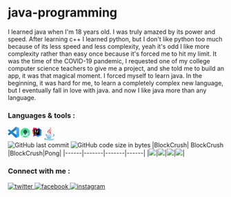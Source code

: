 # java-programming
I learned java when I'm 18 years old. I was truly amazed by its power and speed. After learning c++ I learned python, but I don't like python too much because of its less speed and less complexity, yeah it's odd I like more complexity rather than easy once because it's forced me to hit my limit. It was the time of the COVID-19 pandemic, I requested one of my college computer science teachers to give me a project, and she told me to build an app, it was that magical moment. I forced myself to learn java. In the beginning, it was hard for me, to learn a completely complex new language, but I eventually fall in love with java. and now I like java more than any language.
<br/>
### Languages & tools :
[<img align="left" alt="Visual Studio Code" width="26px" src="./Img/vscode.png">][vscode]
[<img align="left" alt="Android studio" width="28px" src="./Img/androidstudio.png">][android]
[<img align="left" alt="Intellij" width="26px" src="./Img/intellij.png">][java]
[<img align="left" alt="Java" width="32px" src="https://github.com/AbhilashTUofficial/AbhilashTuofficial/blob/main/logos/tools/java.png">][java]
<br/><br/>
![GitHub last commit](https://img.shields.io/github/last-commit/AbhilashTUofficial/java-programming?color=orange&label=Last%20Commit%3A&style=for-the-badge)
![GitHub code size in bytes](https://img.shields.io/github/languages/code-size/AbhilashTUofficial/java-programming?color=orange&label=Repo%20Size%3A&style=for-the-badge)
|BlockCrush| BlockCrush |BlockCrush|Pong|
|------|-------|-------|------|
|<img src="https://github.com/AbhilashTUofficial/java-programming/Games/Img/BlockCrush1.png" width="200">|<img src="https://github.com/AbhilashTUofficial/java-programming/Games/Img/BlockCrush2.png" width="200">|<img src="https://github.com/AbhilashTUofficial/java-programming/Games/Img/BlockCrush3.png" width="200">|<img src="https://github.com/AbhilashTUofficial/java-programming/Games/Img/Pong1.png" width="200">|

### Connect with me :  
<a href="https://twitter.com/Abhilash_TU" target="_blank">
<img src=https://img.shields.io/badge/twitter-%2300acee.svg?&style=for-the-badge&logo=twitter&logoColor=white alt=twitter style="margin-bottom: 5px;" />
</a>
<a href="https://www.facebook.com/Abhilashtuofficial" target="_blank">
<img src=https://img.shields.io/badge/facebook-%232E87FB.svg?&style=for-the-badge&logo=facebook&logoColor=white alt=facebook style="margin-bottom: 5px;" />
</a>
<a href="https://www.instagram.com/abhilash_tu/" target="_blank">
<img src=https://img.shields.io/badge/instagram-%23000000.svg?&style=for-the-badge&logo=instagram&logoColor=white alt=instagram style="margin-bottom: 5px;" />
</a>  
<br/>

[website]: https://abhilashtuofficial.github.io/
[vscode]: https://code.visualstudio.com/
[java]: https://github.com/AbhilashTUofficial/java-programming
[android]: https://github.com/AbhilashTUofficial/CloneApps
